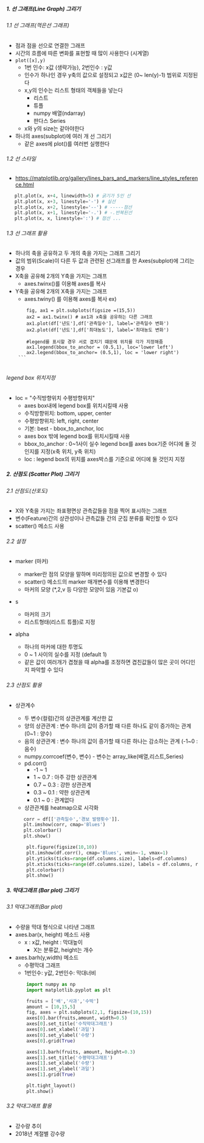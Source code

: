 ##### 1. 선 그래프(Line Graph) 그리기
 ###### 1.1 선 그래프(꺽은선 그래프)
  - 점과 점을 선으로 연결한 그래프
  - 시간의 흐름에 따른 변화를 표현할 때 많이 사용한다 (시계열)
  - `plot([x],y)`
      - 1번 인수: x값 (생략가능), 2번인수 : y값
      - 인수가 하나인 경우 y축의 값으로 설정되고 x값은 (0~ len(y)-1) 범위로 지정된다
      - x,y의 인수는 리스트 형태의 객체들을 넣는다
          - 리스트
          - 튜플
          - numpy 배열(ndarray)
          - 판다스 Series
      - x와 y의 size는 같아야한다
   - 하나의 axes(subplot)에 여러 개 선 그리기
      - 같은 axes에 plot()를 여러번 실행한다

 ###### 1.2 선 스타일
  - https://matplotlib.org/gallery/lines_bars_and_markers/line_styles_reference.html
  ``` python
     plt.plot(x, x+4, linewidth=5) # 굵기가 5인 선
     plt.plot(x, x+3, linestyle='-') # 실선
     plt.plot(x, x+2, linestyle='--') # -----점선
     plt.plot(x, x+1, linestyle='-.') # -.반복된선
     plt.plot(x, x, linestyle=':') # 점선 ...
  ```
  
  ###### 1.3 선 그래프 활용
   - 하나의 축을 공유하고 두 개의 축을 가지는 그래프 그리기
   - 값의 범위(Scale)이 다른 두 값과 관련된 선그래프를 한 Axes(subplot)에 그리는 경우
   - X축을 공유해 2개의 Y축을 가지는 그래프
       - axes.twinx()를 이용해 axes를 복사
   - Y축을 공유해 2개의 X축을 가지는 그래프
       - axes.twiny() 를 이용해 axes를 복사
     ex) 
        ``` pyhton
            fig, ax1 = plt.subplots(figsize =(15,5))
            ax2 = ax1.twinx() # ax1과 x축을 공유하는 다른 그래프
            ax1.plot(df['년도'],df['관측일수'], label='관측일수 변화')
            ax2.plot(df['년도'],df['최대농도'], label='최대농도 변화')
            
            #legend를 표시할 경우 서로 겹치기 떄문에 위치를 각가 지정해줌
            ax1.legend(bbox_to_anchor = (0.5,1), loc='lower left')
            ax2.legend(bbox_to_anchor= (0.5,1), loc = 'lower right')
         ```
         
 ###### legend box 위치지정
   - loc = "수직방향위치 수평방향위치"
      - axes box내에 legend box를 위치시킬때 사용
      - 수직방향위치: bottom, upper, center
      - 수평방향위치: left, right, center
      - 기본: best
    - bbox_to_anchor, loc
      - axes box 밖에 legend box를 위치시킬때 사용
      - bbox_to_anchor : 0~1사이 실수 legend box를 axes box기준 어디에 둘 것인지를 지정(x축 위치, y축 위치)
      - loc : legend box의 위치를 axes박스를 기준으로 어디에 둘 것인지 지정

##### 2. 산점도 (Scatter Plot) 그리기
 ###### 2.1 산점도(산포도)
   - X와 Y축을 가지는 좌표평면상 관측값들을 점을 찍어 표시하는 그래프
   - 변수(Feature)간의 상관성이나 관측값들 간의 군집 분류를 확인할 수 있다
   - scatter() 메소드 사용

 ###### 2.2 설정
   - marker (마커)
      - marker란 점의 모양을 말하며 미리정의된 값으로 변경할 수 있다
      - scatter() 메소드의 marker 매개변수를 이용해 변경한다
      - 마커의 모양 (\*,2,v 등 다양한 모양이 있음 기본값 o)
   - s
      - 마커의 크기
      - 리스트형태(리스트 튜플)로 지정
     
   - alpha
       - 하나의 마커에 대한 투명도
       - 0 ~ 1 사이의 실수를 지정 (default 1)
       - 같은 값이 여러개가 겹쳤을 때 alpha를 조정하면 겹친값들이 많은 곳이 어디인지 파악할 수 있다

 ###### 2.3 산점도 활용
   - 상관계수
      - 두 변수(컬럼)간의 상관관계를 계산한 값
      - 양의 상관관계 : 변수 하나의 값이 증가할 때 다른 하나도 같이 증가하는 관계 (0~1 : 양수)
      - 음의 상관관계 : 변수 하나의 값이 증가할 때 다른 하나는 감소하는 관계 (-1~0 : 음수)
      - numpy.corrcoef(변수, 변수) - 변수는 array_like(배열,리스트,Series)
      - pd.corr()
         - -1 ~ 1
         - 1 ~ 0.7 : 아주 강한 상관관계
         - 0.7 ~ 0.3 : 강한 상관관계
         - 0.3 ~ 0.1 : 약한 상관관계
         - 0.1 ~ 0 : 관계없다
       - 상관관계를 heatmap으로 시각화
       ``` python
          corr = df[['관측일수','경보 발령횟수']].
          plt.imshow(corr, cmap='Blues')
          plt.colorbar()
          plt.show()
       ```
       
       ``` python
           plt.figure(figsize(10,10))
           plt.imshow(df.corr(), cmap='Blues', vmin=-1, vmax=1)
           plt.yticks(ticks=range(df.columns.size), labels=df.columns)
           plt.xticks(ticks=range(df.columns.size), labels = df.columns, rotation=45)
           plt.colorbar()
           plt.show()
       ```
       
##### 3. 막대그래프 (Bar plot) 그리기
 ###### 3.1 막대그래프(Bar plot)
   - 수량을 막대 형식으로 나타낸 그래프
   - axes.bar(x, height) 메소드 사용
      - x : x값, height : 막대높이
         - X는 분류값, height는 개수
   - axes.barh(y,width) 메소드
      - 수평막대 그래프
      - 1번인수: y값, 2번인수: 막대너비
       ``` python
           import numpy as np
           import matplotlib.pyplot as plt

           fruits = ['배','사과','수박']
           amount = [10,15,5]
           fig, axes = plt.subplots(2,1, figsize=(10,15))
           axes[0].bar(fruits,amount, width=0.5)
           axes[0].set_title('수직막대그래프')
           axes[0].set_xlabel('과일')
           axes[0].set_ylabel('수량')
           axes[0].grid(True)

           axes[1].barh(fruits, amount, height=0.3)
           axes[1].set_title('수평막대그래프')
           axes[1].set_xlabel('수량')
           axes[1].set_ylabel('과일')
           axes[1].grid(True)

           plt.tight_layout()
           plt.show()
       ```
 
 ###### 3.2 막대그래프 활용
   - 강수량 추이
   - 2018년 계절별 강수량

 
